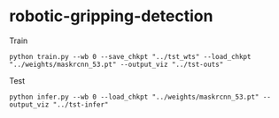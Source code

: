 # robotic-gripping-detection

Train

    python train.py --wb 0 --save_chkpt "../tst_wts" --load_chkpt "../weights/maskrcnn_53.pt" --output_viz "../tst-outs"

Test

    python infer.py --wb 0 --load_chkpt "../weights/maskrcnn_53.pt" --output_viz "../tst-infer"

